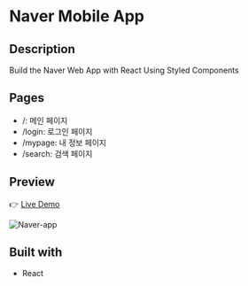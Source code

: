 # Naver Mobile App

## Description

Build the Naver Web App with React Using Styled Components

## Pages

- /: 메인 페이지
- /login: 로그인 페이지
- /mypage: 내 정보 페이지
- /search: 검색 페이지

## Preview

👉 [Live Demo](https://naver-joy.netlify.app/)

![Naver-app](readme.gif)

## Built with

- React
